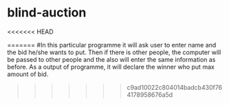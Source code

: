# blind-auction
<<<<<<< HEAD

=======
#In this particular programme it will ask user to enter  name  and the bid he/she wants to put. Then if there is other people, the computer will be passed to other people and the also will enter the same information as before. As a output of programme, it will declare the winner  who put max amount of bid.
>>>>>>> c9ad10022c804014badcb430f764178958676a5d

